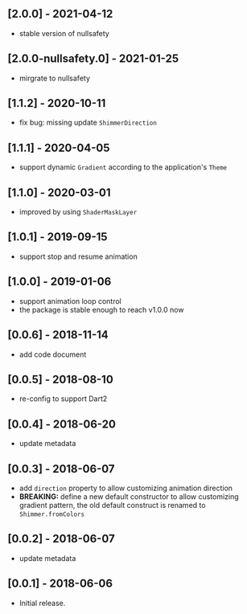 
## [2.0.0] - 2021-04-12

* stable version of nullsafety

## [2.0.0-nullsafety.0] - 2021-01-25

* mirgrate to nullsafety

## [1.1.2] - 2020-10-11

* fix bug: missing update `ShimmerDirection`

## [1.1.1] - 2020-04-05

* support dynamic `Gradient` according to the application's `Theme`

## [1.1.0] - 2020-03-01

* improved by using `ShaderMaskLayer`

## [1.0.1] - 2019-09-15

* support stop and resume animation

## [1.0.0] - 2019-01-06

* support animation loop control
* the package is stable enough to reach v1.0.0 now

## [0.0.6] - 2018-11-14

* add code document

## [0.0.5] - 2018-08-10
* re-config to support Dart2

## [0.0.4] - 2018-06-20
* update metadata

## [0.0.3] - 2018-06-07
* add `direction` property to allow customizing animation direction
* **BREAKING:** define a new default constructor to allow customizing gradient pattern, the old default construct is renamed to `Shimmer.fromColors`

## [0.0.2] - 2018-06-07
* update metadata

## [0.0.1] - 2018-06-06
* Initial release.
